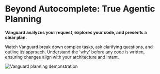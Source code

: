 # Beyond Autocomplete: True Agentic Planning

**Vanguard analyzes your request, explores your code, and presents a clear plan.**

Watch Vanguard break down complex tasks, ask clarifying questions, and outline its approach. Understand the 'why' before any code is written, ensuring changes align with your architecture and intent.

![Vanguard planning demonstration](https://storage.googleapis.com/cline_public_images/docs/assets/cline-plan-hifi-1_compress.webp)
